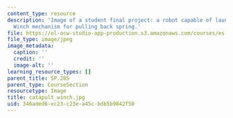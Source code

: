 ```yaml
---
content_type: resource
description: 'Image of a student final project: a robot capable of launching a projectile.
  Winch mechanism for pulling back spring.'
file: https://ol-ocw-studio-app-production.s3.amazonaws.com/courses/es-293-lego-robotics-spring-2007/346aded6ec23c23ea45cbdb5b9842f50_catapult_winch.jpg
file_type: image/jpeg
image_metadata:
  caption: ''
  credit: ''
  image-alt: ''
learning_resource_types: []
parent_title: SP.285
parent_type: CourseSection
resourcetype: Image
title: catapult_winch.jpg
uid: 346aded6-ec23-c23e-a45c-bdb5b9842f50
---
```

